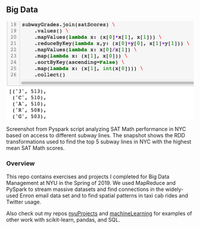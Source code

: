 ## Big Data

![alt text](data/spark_sample.png)

Screenshot from Pyspark script analyzing SAT Math performance in NYC based on access to different subway lines. The snapshot shows the RDD transformations used to find the top 5 subway lines in NYC with the highest mean SAT Math scores.

### Overview

This repo contains exercises and projects I completed for Big Data Management at NYU in the Spring of 2019. We used MapReduce and PySpark to stream massive datasets and find connections in the widely-used Enron email data set and to find spatial patterns in taxi cab rides and Twitter usage.

Also check out my repos [nyuProjects](https://github.com/seeess1/nyuProjects "nyuProjects") and [machineLearning](https://github.com/seeess1/machineLearning "machineLearning") for examples of other work with scikit-learn, pandas, and SQL.